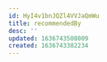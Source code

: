 ```yaml
---
id: HyI4v1bnJQZl4VVJaQmWu
title: recommendedBy
desc: ''
updated: 1636743508009
created: 1636743382234
---
```




